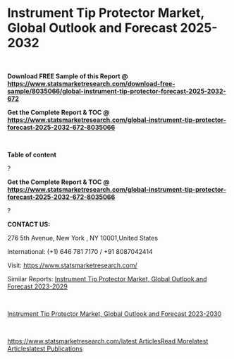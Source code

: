 <h1>Instrument Tip Protector Market, Global Outlook and Forecast 2025-2032</h1><br/><p><strong>Download FREE Sample of this Report @ <a href="https://www.statsmarketresearch.com/download-free-sample/8035066/global-instrument-tip-protector-forecast-2025-2032-672">https://www.statsmarketresearch.com/download-free-sample/8035066/global-instrument-tip-protector-forecast-2025-2032-672</a></strong></p>
 
 
 
 <div><b>Get the Complete Report & TOC @ <a href="https://www.statsmarketresearch.com/global-instrument-tip-protector-forecast-2025-2032-672-8035066">https://www.statsmarketresearch.com/global-instrument-tip-protector-forecast-2025-2032-672-8035066</a></b></div>
 
 
 
 <p><br />
 
 <b>Table of content</b></p>
 
 
 
 <p>? </p>
 
 
 
 <div><b>Get the Complete Report & TOC @ <a href="https://www.statsmarketresearch.com/global-instrument-tip-protector-forecast-2025-2032-672-8035066">https://www.statsmarketresearch.com/global-instrument-tip-protector-forecast-2025-2032-672-8035066</a></b></div>
 
 
 
 <p>? </p>
 
 
 
 <p><b>CONTACT US:</b><br />
 
 276 5th Avenue, New York , NY 10001,United States<br />
 
 International: (+1) 646 781 7170 / +91 8087042414<br />
 
 Visit: <a href="https://www.statsmarketresearch.com/">https://www.statsmarketresearch.com/</a><br />
 
 Similar Reports: <a href="https://www.statsmarketresearch.com/global-instrument-tip-protector-forecast-2025-2032-672-8035066">Instrument Tip Protector Market, Global Outlook and Forecast 2023-2029</a><br />
 
 <br />
 
 <a href="https://www.statsmarketresearch.com/global-instrument-tip-protector-forecast-2025-2032-672-8035066">Instrument Tip Protector Market, Global Outlook and Forecast 2023-2030</a><br />
 
 <br />
 
 <a href="https://gyeongbokgung.com">https://www.statsmarketresearch.com/</a><a href="https://hallyeomaritime.com">latest Articles</a><a href="https://jingwansa.com">Read More</a><a href="https://nguoiviet.jp/">latest Articles</a><a href="https://www.intelmarketresearch.com/">latest Publications</a></p>